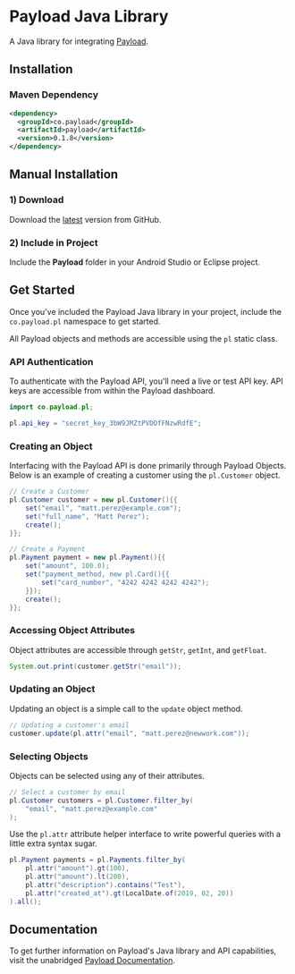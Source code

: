 # Payload Java Library

A Java library for integrating [Payload](https://payload.co).

## Installation

### Maven Dependency

```xml
<dependency>
  <groupId>co.payload</groupId>
  <artifactId>payload</artifactId>
  <version>0.1.8</version>
</dependency>
```

## Manual Installation

### 1) Download

Download the [latest](https://github.com/payload-code/payload-java/archive/master.zip)
version from GitHub.

### 2) Include in Project

Include the **Payload** folder in your Android Studio or Eclipse project.

## Get Started

Once you've included the Payload Java library in your project,
include the `co.payload.pl` namespace to get started.

All Payload objects and methods are accessible using the `pl` static class.

### API Authentication

To authenticate with the Payload API, you'll need a live or test API key. API
keys are accessible from within the Payload dashboard.

```java
import co.payload.pl;

pl.api_key = "secret_key_3bW9JMZtPVDOfFNzwRdfE";
```

### Creating an Object

Interfacing with the Payload API is done primarily through Payload Objects. Below is an example of
creating a customer using the `pl.Customer` object.

```java
// Create a Customer
pl.Customer customer = new pl.Customer(){{
    set("email", "matt.perez@example.com");
    set("full_name", "Matt Perez");
    create();
}};
```

```java
// Create a Payment
pl.Payment payment = new pl.Payment(){{
    set("amount", 100.0);
    set("payment_method, new pl.Card(){{
        set("card_number", "4242 4242 4242 4242");
    }});
    create();
}};
```

### Accessing Object Attributes

Object attributes are accessible through `getStr`, `getInt`, and `getFloat`.

```java
System.out.print(customer.getStr("email"));
```

### Updating an Object

Updating an object is a simple call to the `update` object method.

```java
// Updating a customer's email
customer.update(pl.attr("email", "matt.perez@newwork.com"));
```

### Selecting Objects

Objects can be selected using any of their attributes.

```java
// Select a customer by email
pl.Customer customers = pl.Customer.filter_by(
    "email", "matt.perez@example.com"
);
```

Use the `pl.attr` attribute helper
interface to write powerful queries with a little extra syntax sugar.

```java
pl.Payment payments = pl.Payments.filter_by(
    pl.attr("amount").gt(100),
    pl.attr("amount").lt(200),
    pl.attr("description").contains("Test"),
    pl.attr("created_at").gt(LocalDate.of(2019, 02, 20))
).all();
```

## Documentation

To get further information on Payload's Java library and API capabilities,
visit the unabridged [Payload Documentation](https://docs.payload.co/?java).
